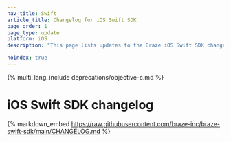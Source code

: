 ```yaml
---
nav_title: Swift
article_title: Changelog for iOS Swift SDK
page_order: 1
page_type: update
platform: iOS
description: "This page lists updates to the Braze iOS Swift SDK changelog."

noindex: true
---
```


{% multi_lang_include deprecations/objective-c.md %}

# iOS Swift SDK changelog

{% markdown_embed https://raw.githubusercontent.com/braze-inc/braze-swift-sdk/main/CHANGELOG.md %}
